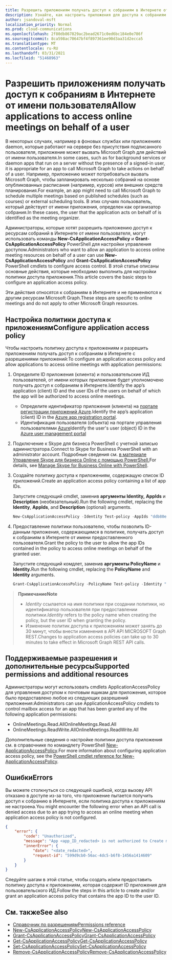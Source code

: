 ```yaml
---
title: Разрешить приложениям получать доступ к собраниям в Интернете от имени пользователя
description: Узнайте, как настроить приложения для доступа к собраниям в Интернете от имени пользователя.
author: jsandoval-msft
localization_priority: Normal
ms.prod: cloud-communications
ms.openlocfilehash: 2f80db867829ac2bead2671c0ed6bc184e0e786f
ms.sourcegitcommit: 8ca598ac70647bf4f897361ee90d3aa31d2ecca5
ms.translationtype: MT
ms.contentlocale: ru-RU
ms.lasthandoff: 03/31/2021
ms.locfileid: "51468963"
---
```

# <a name="allow-applications-to-access-online-meetings-on-behalf-of-a-user"></a><span data-ttu-id="b8b69-103">Разрешить приложениям получать доступ к собраниям в Интернете от имени пользователя</span><span class="sxs-lookup"><span data-stu-id="b8b69-103">Allow applications to access online meetings on behalf of a user</span></span>

<span data-ttu-id="b8b69-104">В некоторых случаях, например в фоновых службах или приложениях daemon, которые работают на сервере без присутствия подписанного пользователя, приложение может вызвать Microsoft Graph для действий от имени пользователя.</span><span class="sxs-lookup"><span data-stu-id="b8b69-104">In some cases, such as for background services or daemon apps that run on a server without the presence of a signed-in user, it is appropriate for an app to call Microsoft Graph to take actions on behalf of a user.</span></span> <span data-ttu-id="b8b69-105">Например, приложению может потребоваться вызвать Microsoft Graph, чтобы запланировать несколько собраний на основе опубликованных расписания (например, курсов) или внешних средств планирования.</span><span class="sxs-lookup"><span data-stu-id="b8b69-105">For example, an app might need to call Microsoft Graph to schedule multiple meetings based on published schedules (such as courses) or external scheduling tools.</span></span> <span data-ttu-id="b8b69-106">В этих случаях пользователь, который действует от имени приложения, определен как организатор собрания.</span><span class="sxs-lookup"><span data-stu-id="b8b69-106">In these cases, the user that the application acts on behalf of is identified as the meeting organizer.</span></span>

<span data-ttu-id="b8b69-107">Администраторы, которые хотят разрешить приложению доступ к ресурсам собраний в Интернете от имени пользователя, могут использовать команды **New-CsApplicationAccessPolicy** и **Grant-CsApplicationAccessPolicy** PowerShell для настройки управления доступом.</span><span class="sxs-lookup"><span data-stu-id="b8b69-107">Administrators who want to allow an application to access online meeting resources on behalf of a user can use **New-CsApplicationAccessPolicy** and **Grant-CsApplicationAccessPolicy** PowerShell cmdlets to configure access control.</span></span> <span data-ttu-id="b8b69-108">В этой статье описаны основные действия, которые необходимо выполнить для настройки политики доступа приложения.</span><span class="sxs-lookup"><span data-stu-id="b8b69-108">This article covers the basic steps to configure an application access policy.</span></span>

<span data-ttu-id="b8b69-109">Эти действия относятся к собраниям в Интернете и не применяются к другим ресурсам Microsoft Graph.</span><span class="sxs-lookup"><span data-stu-id="b8b69-109">These steps are specific to online meetings and do not apply to other Microsoft Graph resources.</span></span>

## <a name="configure-application-access-policy"></a><span data-ttu-id="b8b69-110">Настройка политики доступа к приложениям</span><span class="sxs-lookup"><span data-stu-id="b8b69-110">Configure application access policy</span></span>

<span data-ttu-id="b8b69-111">Чтобы настроить политику доступа к приложениям и разрешить приложениям получать доступ к собраниям в Интернете с разрешениями приложений:</span><span class="sxs-lookup"><span data-stu-id="b8b69-111">To configure an application access policy and allow applications to access online meetings with application permissions:</span></span>

1. <span data-ttu-id="b8b69-112">Определите ID приложения (клиента) и пользовательские ИД пользователей, от имени которых приложение будет уполномочено получать доступ к собраниям в Интернете.</span><span class="sxs-lookup"><span data-stu-id="b8b69-112">Identify the app’s application (client) ID and the user IDs of the users on behalf of which the app will be authorized to access online meetings.</span></span>

    - <span data-ttu-id="b8b69-113">Определите идентификатор приложения (клиента) на [портале регистрации приложений Azure](https://portal.azure.com/#blade/Microsoft_AAD_RegisteredApps/ApplicationsListBlade).</span><span class="sxs-lookup"><span data-stu-id="b8b69-113">Identify the app’s application (client) ID in the [Azure app registration portal](https://portal.azure.com/#blade/Microsoft_AAD_RegisteredApps/ApplicationsListBlade).</span></span>
    - <span data-ttu-id="b8b69-114">Идентификация пользователя (объекта) на портале управления пользователями [Azure](https://portal.azure.com/#blade/Microsoft_AAD_IAM/UsersManagementMenuBlade)</span><span class="sxs-lookup"><span data-stu-id="b8b69-114">Identify the user's user (object) ID in the [Azure user management portal](https://portal.azure.com/#blade/Microsoft_AAD_IAM/UsersManagementMenuBlade)</span></span>

2. <span data-ttu-id="b8b69-115">Подключение к Skype для бизнеса PowerShell с учетной записью администратора.</span><span class="sxs-lookup"><span data-stu-id="b8b69-115">Connect to Skype for Business PowerShell with an administrator account.</span></span> <span data-ttu-id="b8b69-116">Подробные сведения см. [в материале Управление Skype для бизнеса Online с помощью PowerShell.](/microsoft-365/enterprise/manage-skype-for-business-online-with-microsoft-365-powershell)</span><span class="sxs-lookup"><span data-stu-id="b8b69-116">For details, see [Manage Skype for Business Online with PowerShell](/microsoft-365/enterprise/manage-skype-for-business-online-with-microsoft-365-powershell).</span></span>

3. <span data-ttu-id="b8b69-117">Создайте политику доступа к приложениям, содержащую список ID приложений.</span><span class="sxs-lookup"><span data-stu-id="b8b69-117">Create an application access policy containing a list of app IDs.</span></span>

    <span data-ttu-id="b8b69-118">Запустите следующий cmdlet, заменив **аргументы Identity,** **AppIds** и **Description** (необязательный).</span><span class="sxs-lookup"><span data-stu-id="b8b69-118">Run the following cmdlet, replacing the **Identity**, **AppIds**, and **Description** (optional) arguments.</span></span>

    ```powershell
    New-CsApplicationAccessPolicy -Identity Test-policy -AppIds "ddb80e06-92f3-4978-bc22-a0eee85e6a9e", "ccb80e06-92f3-4978-bc22-a0eee85e6a9e", "bbb80e06-92f3-4978-bc22-a0eee85e6a9e" -Description "description here"
    ```

4. <span data-ttu-id="b8b69-119">Предоставление политики пользователю, чтобы позволить ID-данным приложения, содержающимся в политике, получать доступ к собраниям в Интернете от имени предоставленного пользователя.</span><span class="sxs-lookup"><span data-stu-id="b8b69-119">Grant the policy to the user to allow the app IDs contained in the policy to access online meetings on behalf of the granted user.</span></span> 

   <span data-ttu-id="b8b69-120">Запустите следующий комдлет, заменив **аргументы PolicyName** и **Identity.**</span><span class="sxs-lookup"><span data-stu-id="b8b69-120">Run the following cmdlet, replacing the **PolicyName** and **Identity** arguments.</span></span>

   ```powershell
   Grant-CsApplicationAccessPolicy -PolicyName Test-policy -Identity "ddb80e06-92f3-4978-bc22-a0eee85e6a9e"
   ```

> <span data-ttu-id="b8b69-121">**Примечание**</span><span class="sxs-lookup"><span data-stu-id="b8b69-121">**Note**</span></span> 
> 
> - <span data-ttu-id="b8b69-122">_Identity_ ссылается на имя политики при создании политики, но идентификатор пользователя при предоставлении политики.</span><span class="sxs-lookup"><span data-stu-id="b8b69-122">_Identity_ refers to the policy name when creating the policy, but the user ID when granting the policy.</span></span>
> - <span data-ttu-id="b8b69-123">Изменение политик доступа к приложениям может занять до 30 минут, чтобы внести изменения в API API MICROSOFT Graph REST.</span><span class="sxs-lookup"><span data-stu-id="b8b69-123">Changes to application access policies can take up to 30 minutes to take effect in Microsoft Graph REST API calls.</span></span>

## <a name="supported-permissions-and-additional-resources"></a><span data-ttu-id="b8b69-124">Поддерживаемые разрешения и дополнительные ресурсы</span><span class="sxs-lookup"><span data-stu-id="b8b69-124">Supported permissions and additional resources</span></span>

<span data-ttu-id="b8b69-125">Администраторы могут использовать cmdlets ApplicationAccessPolicy для управления доступом к почтовым ящикам для приложения, которое было предоставлено любое из следующих разрешений приложения:</span><span class="sxs-lookup"><span data-stu-id="b8b69-125">Administrators can use ApplicationAccessPolicy cmdlets to control mailbox access for an app that has been granted any of the following application permissions:</span></span>

- <span data-ttu-id="b8b69-126">OnlineMeetings.Read.All</span><span class="sxs-lookup"><span data-stu-id="b8b69-126">OnlineMeetings.Read.All</span></span>
- <span data-ttu-id="b8b69-127">OnlineMeetings.ReadWrite.All</span><span class="sxs-lookup"><span data-stu-id="b8b69-127">OnlineMeetings.ReadWrite.All</span></span>

<span data-ttu-id="b8b69-128">Дополнительные сведения о настройке политики доступа приложения см. в справочнике по командлету PowerShell [New-ApplicationAccessPolicy](/powershell/module/skype/new-csapplicationaccesspolicy).</span><span class="sxs-lookup"><span data-stu-id="b8b69-128">For more information about configuring application access policy, see the [PowerShell cmdlet reference for New-ApplicationAccessPolicy](/powershell/module/skype/new-csapplicationaccesspolicy).</span></span>

## <a name="errors"></a><span data-ttu-id="b8b69-129">Ошибки</span><span class="sxs-lookup"><span data-stu-id="b8b69-129">Errors</span></span>

<span data-ttu-id="b8b69-130">Вы можете столкнуться со следующей ошибкой, когда вызову API отказано в доступе из-за того, что приложение пытается получить доступ к собранию в Интернете, если политика доступа к приложениям не настроена.</span><span class="sxs-lookup"><span data-stu-id="b8b69-130">You might encounter the following error when an API call is denied access due to an app trying to access an online meeting when application access policy is not configured.</span></span>

```json
{
    "error": {
        "code": "Unauthorized",
        "message": "App <app_ID_redacted> is not authorized to Create meeting on behalf of user <user_ID_redacted>",
        "innerError": {
            "date": "<date_redacted>",
            "request-id": "599d9cb0-56ac-4dc5-b6f8-1456a1414609"
        }
    }
}
```

<span data-ttu-id="b8b69-131">Следуйте шагам в этой статье, чтобы создать и/или предоставить политику доступа к приложениям, которая содержит ID приложения для пользовательского ИД.</span><span class="sxs-lookup"><span data-stu-id="b8b69-131">Follow the steps in this article to create and/or grant an application access policy that contains the app ID to the user ID.</span></span>

## <a name="see-also"></a><span data-ttu-id="b8b69-132">См. также</span><span class="sxs-lookup"><span data-stu-id="b8b69-132">See also</span></span>

- [<span data-ttu-id="b8b69-133">Справочник по разрешениям</span><span class="sxs-lookup"><span data-stu-id="b8b69-133">Permissions reference</span></span>](permissions-reference.md)
- [<span data-ttu-id="b8b69-134">New-CsApplicationAccessPolicy</span><span class="sxs-lookup"><span data-stu-id="b8b69-134">New-CsApplicationAccessPolicy</span></span>](/powershell/module/skype/new-csapplicationaccesspolicy)
- [<span data-ttu-id="b8b69-135">Grant-CsApplicationAccessPolicy</span><span class="sxs-lookup"><span data-stu-id="b8b69-135">Grant-CsApplicationAccessPolicy</span></span>](/powershell/module/skype/grant-csapplicationaccesspolicy)
- [<span data-ttu-id="b8b69-136">Get-CsApplicationAccessPolicy</span><span class="sxs-lookup"><span data-stu-id="b8b69-136">Get-CsApplicationAccessPolicy</span></span>](/powershell/module/skype/get-csapplicationaccesspolicy)
- [<span data-ttu-id="b8b69-137">Set-CsApplicationAccessPolicy</span><span class="sxs-lookup"><span data-stu-id="b8b69-137">Set-CsApplicationAccessPolicy</span></span>](/powershell/module/skype/set-csapplicationaccesspolicy)
- [<span data-ttu-id="b8b69-138">Remove-CsApplicationAccessPolicy</span><span class="sxs-lookup"><span data-stu-id="b8b69-138">Remove-CsApplicationAccessPolicy</span></span>](/powershell/module/skype/remove-csapplicationaccesspolicy)
